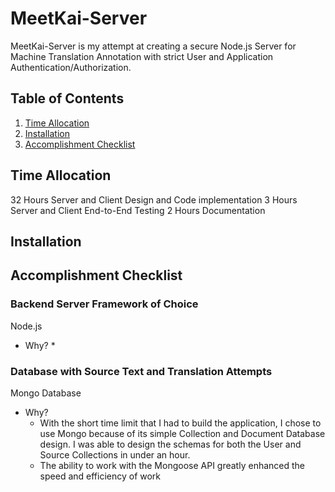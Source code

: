# MeetKai-Server
MeetKai-Server is my attempt at creating a secure Node.js Server for Machine Translation Annotation with strict
User and Application Authentication/Authorization.

## Table of Contents
1. [Time Allocation](#Time_Allocation)
2. [Installation](#installation)
3. [Accomplishment Checklist](#Accomplishment_Checklist)

## Time Allocation
32 Hours Server and Client Design and Code implementation
3 Hours Server and Client End-to-End Testing
2 Hours Documentation

## Installation

## Accomplishment Checklist
### Backend Server Framework of Choice
Node.js
* Why?
  * 
### Database with Source Text and Translation Attempts
Mongo Database
* Why?
  * With the short time limit that I had to build the application, I chose to use Mongo because of its simple Collection
  and Document Database design. I was able to design the schemas for both the User and Source Collections in under an hour.
  * The ability to work with the Mongoose API greatly enhanced the speed and efficiency of work